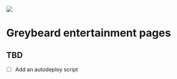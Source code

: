 ![](https://img.shields.io/badge/license-%20CC--BY--SA--4.0-blue)

# Greybeard entertainment pages

## TBD

- [ ] Add an autodeploy script
